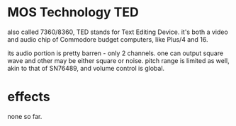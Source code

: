 # MOS Technology TED

also called 7360/8360, TED stands for Text Editing Device. it's both a video and audio chip of Commodore budget computers, like Plus/4 and 16. 

its audio portion is pretty barren - only 2 channels. one can output square wave and other may be either square or noise.
pitch range is limited as well, akin to that of SN76489, and volume control is global.

# effects

none so far.
